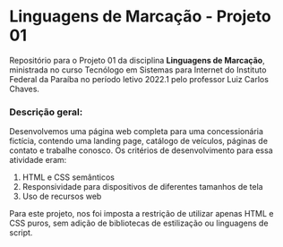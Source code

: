 # Linguagens de Marcação - Projeto 01

Repositório para o Projeto 01 da disciplina **Linguagens de Marcação**, ministrada no curso Tecnólogo em Sistemas para Internet do Instituto Federal da Paraíba no período letivo 2022.1 pelo professor Luiz Carlos Chaves.

### Descrição geral:  

Desenvolvemos uma página web completa para uma concessionária fictícia, contendo uma landing page, catálogo de veículos, páginas de contato e trabalhe conosco. Os critérios de desenvolvimento para essa atividade eram:

1. HTML e CSS semânticos
2. Responsividade para dispositivos de diferentes tamanhos de tela
3. Uso de recursos web

Para este projeto, nos foi imposta a restrição de utilizar apenas HTML e CSS puros, sem adição de bibliotecas de estilização ou linguagens de script.